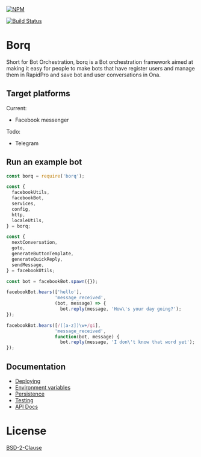 [![NPM](https://nodei.co/npm/borq.png?downloads=true&stars=true)](https://nodei.co/npm/borq/)

[![Build Status](https://travis-ci.org/goodbotai/borq.svg?branch=master)](https://travis-ci.org/goodbotai/borq)

# Borq
Short for Bot Orchestration, borq is a Bot orchestration framework aimed at
making it easy for people to make bots that have register users and manage them
in RapidPro and save bot and user conversations in Ona.

## Target platforms
Current:
 - Facebook messenger

Todo:
 - Telegram

## Run an example bot
```javascript
const borq = require('borq');

const {
  facebookUtils,
  facebookBot,
  services,
  config,
  http,
  localeUtils,
} = borq;

const {
  nextConversation,
  goto,
  generateButtonTemplate,
  generateQuickReply,
  sendMessage,
} = facebookUtils;

const bot = facebookBot.spawn({});

facebookBot.hears(['hello'],
                  'message_received',
                  (bot, message) => {
                    bot.reply(message, 'How\'s your day going?');
});

facebookBot.hears([/([a-z])\w+/gi],
                  'message_received',
                  function(bot, message) {
                    bot.reply(message, 'I don\'t know that word yet');
});
```

## Documentation
 * [Deploying](https://github.com/goodbotai/borq/blob/master/docs/Deploying.md)
 * [Environment variables](https://github.com/goodbotai/borq/blob/master/docs/Environment%20Variables.md)
 * [Persistence](https://github.com/goodbotai/borq/blob/master/docs/Persistence.md)
 * [Testing](https://github.com/goodbotai/borq/blob/master/docs/Testing.md)
 * [API Docs](https://goodbotai.github.io/borq)

# License
[BSD-2-Clause](LICENSE)
